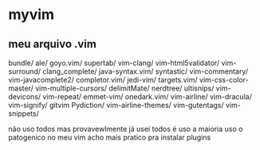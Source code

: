 # myvim
## meu arquivo .vim

bundle/
ale/             goyo.vim/         supertab/            vim-clang/             vim-html5validator/    vim-surround/
clang_complete/  java-syntax.vim/  syntastic/           vim-commentary/        vim-javacomplete2/
completor.vim/   jedi-vim/         targets.vim/         vim-css-color-master/  vim-multiple-cursors/
delimitMate/     nerdtree/         ultisnips/           vim-devicons/          vim-repeat/
emmet-vim/       onedark.vim/      vim-airline/         vim-dracula/           vim-signify/
gitvim           Pydiction/        vim-airline-themes/  vim-gutentags/         vim-snippets/


não uso todos mas provavewlmente já usei todos é uso a maioria
uso o patogenico no meu vim acho mais pratico pra instalar plugins 

